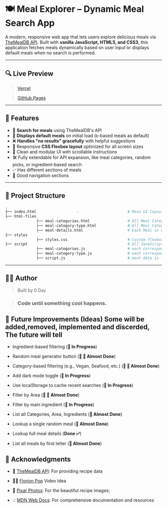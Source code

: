 # 🍽️ Meal Explorer – Dynamic Meal Search App

A modern, responsive web app that lets users explore delicious meals via [TheMealDB API](https://www.themealdb.com/api.php). Built with **vanilla JavaScript, HTML5, and CSS3**, this application fetches meals dynamically based on user input or displays default meals when no search is performed.

---

## 🔍 Live Preview

> [Vercel](https://www.recipe-app-gamma-pied.vercel.app)

> [GitHub Pages](https://www.recipe-app.github.com/0daysleft)

---

## 🚀 Features

- 🔎 **Search for meals** using TheMealDB's API
- 🧠 **Displays default meals** on initial load (`b`-based meals as default)
- ❌ **Handles "no results" gracefully** with helpful suggestions
- 🎯 Responsive **CSS Flexbox layout** optimized for all screen sizes
- 🧼 Clean and modular UI with scrollable instructions
- 🛠️ Fully extendable for API expansion, like meal categories, random picks, or ingredient-based search
- ✅ Has different sections of meals
- 🧭 Good navigation sections

---

## 📁 Project Structure

```bash
.
├── index.html                  -                      # Main UI layout
├── html-files
              ├── meal-categories.html                 # All Meal Categories (eg, Beef, Chicken)
              ├── meal-category-type.html              # All Meal Categories Type(i.e If Meal category is Beef, All meals which are in beef type)
              ├── meal-details.html                    # Each Meal in details i.e measures, ingredients and cooking instructions;
├── styles
              ├── styles.css                           # Custom flexbox-based styling
├── script                                             # All JavaScript logic (API fetch, render, error handling)
              ├── meal-categories.js                   # each corresponding html files data
              ├── meal-category-type.js                # each corresponding html files data
              ├── script.js                            # most data is fetched from this script file;
```
---

## 🧑‍💻 Author

> Built by 0 Day

> ### Code until something cool happens.

## 🧪 Future Improvements (Ideas) Some will be added,removed, implemented and discerded, The future will tell

- Ingredient-based filtering (**🚧 In Progress**)

- Random meal generator button (**🚧 🚧 Almost Done**)

- Category-based filtering (e.g., Vegan, Seafood, etc.) (**🚧 🚧 Almost Done**)

- Add dark mode toggle (**🚧 In Progress**)

- Use localStorage to cache recent searches (**🚧 In Progress**)
  
- Filter by Area (**🚧 🚧 Almost Done**)
  
- Filter by main ingredient (**🚧 In Progress**)
  
- List all Categories, Area, Ingredients (**🚧 Almost Done**) 
  
- Lookup a single random meal (**🚧 Almost Done**)
  
- Lookup full meal details (**Done ✅**)
  
- List all meals by first letter (**🚧 Almost Done**)

## 🙏 **Acknowledgments**

- 🍲 [TheMealDB API](https://www.themealdb.com/api.php): For providing recipe data

- 👨‍💻 [Florion Pop](https://youtu.be/dtKciwk_si4?si=V_x6SMFN7_NvMelp&t=5002) Video Idea
  
- 📸 [Pixar Photos](https://ww.pixar.com/photos): For the beautiful recipe images;

- 💡 [MDN Web Docs](https://developer.mozilla.org/en-US/docs/Learn_web_development/Core/Scripting): For comprehensive documentation and resources


